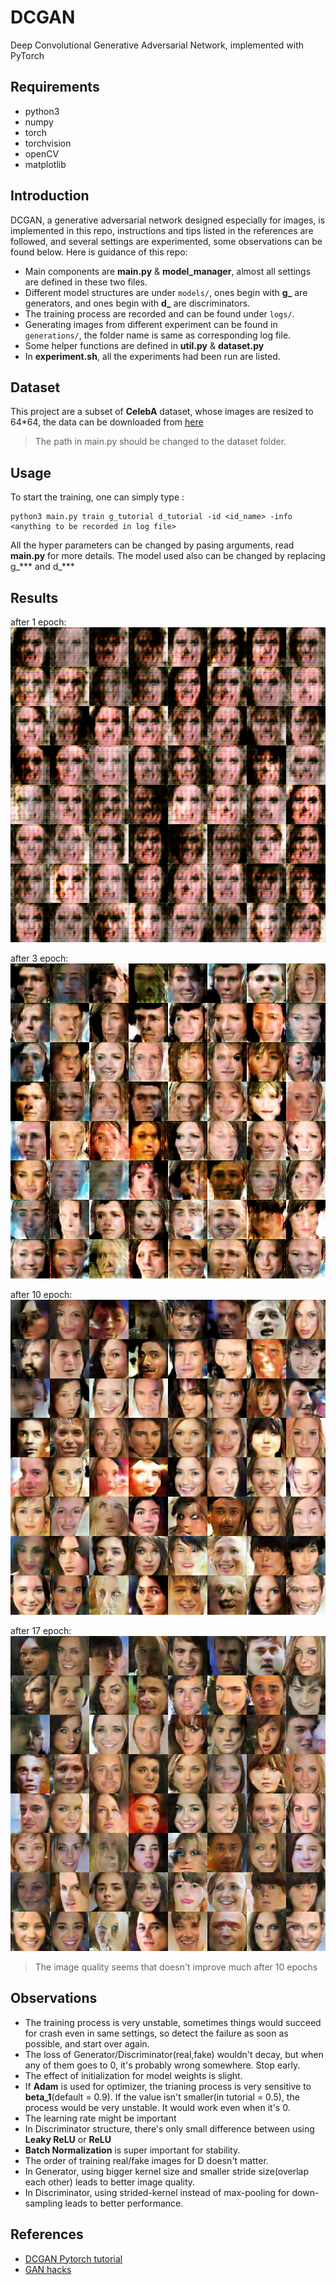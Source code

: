 # DCGAN
Deep Convolutional Generative Adversarial Network, implemented with PyTorch

## Requirements

* python3
* numpy
* torch
* torchvision
* openCV
* matplotlib

## Introduction
 
 DCGAN, a generative adversarial network designed especially for images, is implemented in this repo, 
 instructions and tips listed in the references are followed, and several settings are experimented, 
 some observations can be found below. Here is guidance of this repo:

 * Main components are **main.py** & **model_manager**, almost all settings are defined in these two files.
 * Different model structures are under ```models/```, ones begin with **g_** are generators, and ones begin with **d_** are discriminators.
 * The training process are recorded and can be found under ```logs/```.
 * Generating images from different experiment can be found in ```generations/```, the folder name is same as corresponding log file.
 * Some helper functions are defined in **util.py** & **dataset.py**
 * In **experiment.sh**, all the experiments had been run are listed.

## Dataset

This project are a subset of **CelebA** dataset, whose images are resized to 64*64,
the data can be downloaded from [here](https://drive.google.com/open?id=1nByd2L5KokSI3BLO6y7BmeS3B6wJeFrF)
> The path in main.py should be changed to the dataset folder.

## Usage

To start the training, one can simply type :
```
python3 main.py train g_tutorial d_tutorial -id <id_name> -info <anything to be recorded in log file>
```
All the hyper parameters can be changed by pasing arguments, read **main.py** for more details.
The model used also can be changed by replacing g_*** and d_***

## Results
after 1 epoch:
![ep1](generations/tutorial/Epoch_0.png)

after 3 epoch:
![ep3](generations/tutorial/Epoch_4.png)

after 10 epoch:
![ep10](generations/tutorial/Epoch_9.png)

after 17 epoch:
![ep17](generations/tutorial/Epoch_16.png)

> The image quality seems that doesn't improve much after 10 epochs

## Observations

* The training process is very unstable, sometimes things would succeed for crash even in same settings,
  so detect the failure as soon as possible, and start over again. 
* The loss of Generator/Discriminator(real,fake) wouldn't decay, but when any of them goes to 0, it's probably 
  wrong somewhere. Stop early.
* The effect of initialization for model weights is slight.
* If **Adam** is used for optimizer, the trianing process is very sensitive to **beta_1**(default = 0.9). If the value isn't
  smaller(in tutorial = 0.5), the process would be very unstable. It would work even when it's 0.
* The learning rate might be important
* In Discriminator structure, there's only small difference between using **Leaky ReLU** or **ReLU**
* **Batch Normalization** is super important for stability.
* The order of training real/fake images for D doesn't matter.
* In Generator, using bigger kernel size and smaller stride size(overlap each other) leads to better image quality.
* In Discriminator, using strided-kernel instead of max-pooling for down-sampling leads to better performance.

## References

* [DCGAN Pytorch tutorial](https://pytorch.org/tutorials/beginner/dcgan_faces_tutorial.html)
* [GAN hacks](https://github.com/soumith/ganhacks)

